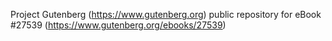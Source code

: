 Project Gutenberg (https://www.gutenberg.org) public repository for eBook #27539 (https://www.gutenberg.org/ebooks/27539)
